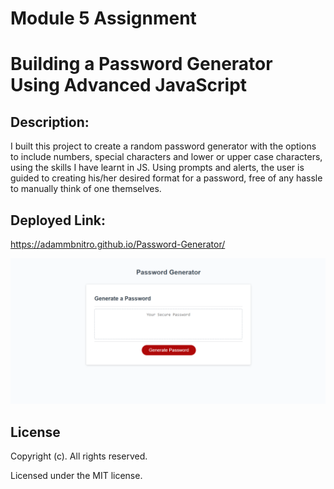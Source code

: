 # Module 5 Assignment

# Building a Password Generator Using Advanced JavaScript

## Description:

I built this project to create a random password generator with the options to include numbers, special characters and lower or upper case characters, using the skills I have learnt in JS. Using prompts and alerts, the user is guided to creating his/her desired format for a password, free of any hassle to manually think of one themselves.

## Deployed Link:

https://adammbnitro.github.io/Password-Generator/

![alt text](./Screenshot-final-result.png)

## License 

Copyright (c). All rights reserved.

Licensed under the MIT license.
